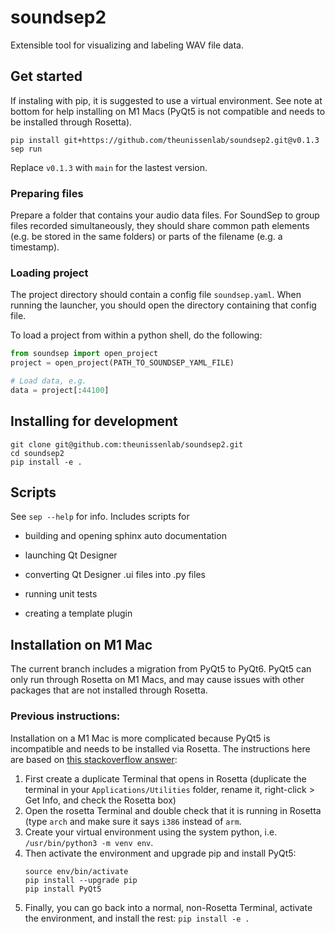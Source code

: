 # soundsep2

Extensible tool for visualizing and labeling WAV file data.

## Get started

If instaling with pip, it is suggested to use a virtual environment. See note at bottom for help installing on M1 Macs (PyQt5 is not compatible and needs to be installed through Rosetta).

```
pip install git+https://github.com/theunissenlab/soundsep2.git@v0.1.3
sep run
```

Replace `v0.1.3` with `main` for the lastest version.

### Preparing files

Prepare a folder that contains your audio data files. For SoundSep to group files recorded simultaneously, they should share common path elements (e.g. be stored in the same folders) or parts of the filename (e.g. a timestamp).

### Loading project

The project directory should contain a config file `soundsep.yaml`. When running the launcher, you should open the directory containing that config file.

To load a project from within a python shell, do the following:

```python
from soundsep import open_project
project = open_project(PATH_TO_SOUNDSEP_YAML_FILE)

# Load data, e.g.
data = project[:44100]
```

## Installing for development

```
git clone git@github.com:theunissenlab/soundsep2.git
cd soundsep2
pip install -e .
```

## Scripts

See `sep --help` for info. Includes scripts for

* building and opening sphinx auto documentation

* launching Qt Designer

* converting Qt Designer .ui files into .py files

* running unit tests

* creating a template plugin

## Installation on M1 Mac

The current branch includes a migration from PyQt5 to PyQt6. PyQt5 can only run through Rosetta on M1 Macs, and may cause issues with other packages that are not installed through Rosetta.

### Previous instructions:

Installation on a M1 Mac is more complicated because PyQt5 is incompatible and needs to be installed via Rosetta. The instructions here are based on [this stackoverflow answer](https://stackoverflow.com/a/68038451):

1. First create a duplicate Terminal that opens in Rosetta (duplicate the terminal in your `Applications/Utilities` folder, rename it, right-click > Get Info, and check the Rosetta box)
2. Open the rosetta Terminal and double check that it is running in Rosetta (type `arch` and make sure it says `i386` instead of `arm`.
3. Create your virtual environment using the system python, i.e. `/usr/bin/python3 -m venv env`.
4. Then activate the environment and upgrade pip and install PyQt5:
      ```
      source env/bin/activate
      pip install --upgrade pip
      pip install PyQt5
      ```
5. Finally, you can go back into a normal, non-Rosetta Terminal, activate the environment, and install the rest: `pip install -e .`
